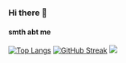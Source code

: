 ### Hi there 👋

#### smth abt me
[![Top Langs](https://github-readme-stats.vercel.app/api/top-langs/?username=bialas0&show_icons=true&custom_title=top+10+languages&count_private=true&layout=compact&theme=tokyonight)](https://github.com/anuraghazra/github-readme-stats)
[![GitHub Streak](https://streak-stats.demolab.com/?user=bialas0&layout=tokyonight)](https://git.io/streak-stats)
![](https://media.tenor.com/eFHqZwJiiBkAAAAM/the-rock-the-rock-eyebrows.gif)
